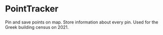 # PointTracker

Pin and save points on map. Store information about every pin.
Used for the Greek building census on 2021.
